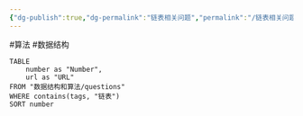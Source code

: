 ```yaml
---
{"dg-publish":true,"dg-permalink":"链表相关问题","permalink":"/链表相关问题/"}
---
```



#算法 #数据结构 

```dataview
TABLE
	number as "Number",
	url as "URL"
FROM "数据结构和算法/questions"
WHERE contains(tags, "链表")
SORT number
```
